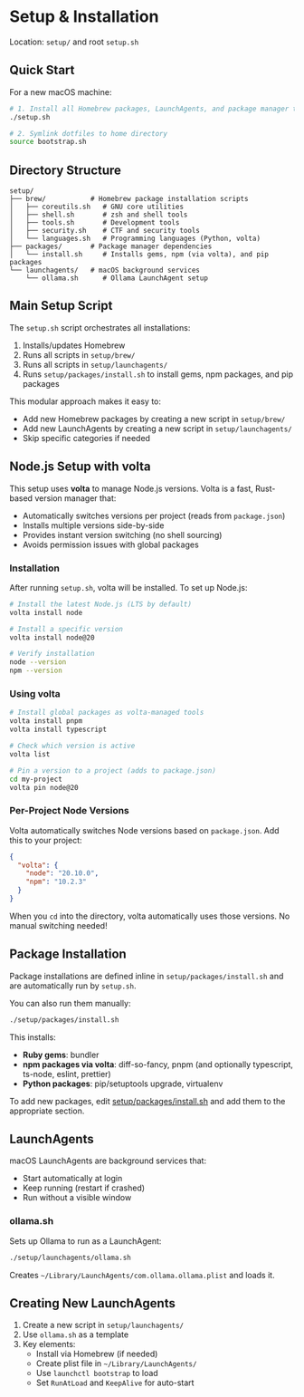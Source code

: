# Setup & Installation

Location: `setup/` and root `setup.sh`

## Quick Start

For a new macOS machine:

```zsh
# 1. Install all Homebrew packages, LaunchAgents, and package manager tools
./setup.sh

# 2. Symlink dotfiles to home directory
source bootstrap.sh
```

## Directory Structure

```
setup/
├── brew/           # Homebrew package installation scripts
│   ├── coreutils.sh   # GNU core utilities
│   ├── shell.sh       # zsh and shell tools
│   ├── tools.sh       # Development tools
│   ├── security.sh    # CTF and security tools
│   └── languages.sh   # Programming languages (Python, volta)
├── packages/       # Package manager dependencies
│   └── install.sh     # Installs gems, npm (via volta), and pip packages
└── launchagents/   # macOS background services
    └── ollama.sh      # Ollama LaunchAgent setup
```

## Main Setup Script

The `setup.sh` script orchestrates all installations:

1. Installs/updates Homebrew
2. Runs all scripts in `setup/brew/`
3. Runs all scripts in `setup/launchagents/`
4. Runs `setup/packages/install.sh` to install gems, npm packages, and pip packages

This modular approach makes it easy to:
- Add new Homebrew packages by creating a new script in `setup/brew/`
- Add new LaunchAgents by creating a new script in `setup/launchagents/`
- Skip specific categories if needed

## Node.js Setup with volta

This setup uses **volta** to manage Node.js versions. Volta is a fast, Rust-based version manager that:
- Automatically switches versions per project (reads from `package.json`)
- Installs multiple versions side-by-side
- Provides instant version switching (no shell sourcing)
- Avoids permission issues with global packages

### Installation

After running `setup.sh`, volta will be installed. To set up Node.js:

```zsh
# Install the latest Node.js (LTS by default)
volta install node

# Install a specific version
volta install node@20

# Verify installation
node --version
npm --version
```

### Using volta

```zsh
# Install global packages as volta-managed tools
volta install pnpm
volta install typescript

# Check which version is active
volta list

# Pin a version to a project (adds to package.json)
cd my-project
volta pin node@20
```

### Per-Project Node Versions

Volta automatically switches Node versions based on `package.json`. Add this to your project:

```json
{
  "volta": {
    "node": "20.10.0",
    "npm": "10.2.3"
  }
}
```

When you `cd` into the directory, volta automatically uses those versions. No manual switching needed!

## Package Installation

Package installations are defined inline in `setup/packages/install.sh` and are automatically run by `setup.sh`.

You can also run them manually:

```zsh
./setup/packages/install.sh
```

This installs:
- **Ruby gems**: bundler
- **npm packages via volta**: diff-so-fancy, pnpm (and optionally typescript, ts-node, eslint, prettier)
- **Python packages**: pip/setuptools upgrade, virtualenv

To add new packages, edit [setup/packages/install.sh](setup/packages/install.sh) and add them to the appropriate section.

## LaunchAgents

macOS LaunchAgents are background services that:
- Start automatically at login
- Keep running (restart if crashed)
- Run without a visible window

### ollama.sh
Sets up Ollama to run as a LaunchAgent:
```zsh
./setup/launchagents/ollama.sh
```

Creates `~/Library/LaunchAgents/com.ollama.ollama.plist` and loads it.

## Creating New LaunchAgents

1. Create a new script in `setup/launchagents/`
2. Use `ollama.sh` as a template
3. Key elements:
   - Install via Homebrew (if needed)
   - Create plist file in `~/Library/LaunchAgents/`
   - Use `launchctl bootstrap` to load
   - Set `RunAtLoad` and `KeepAlive` for auto-start
